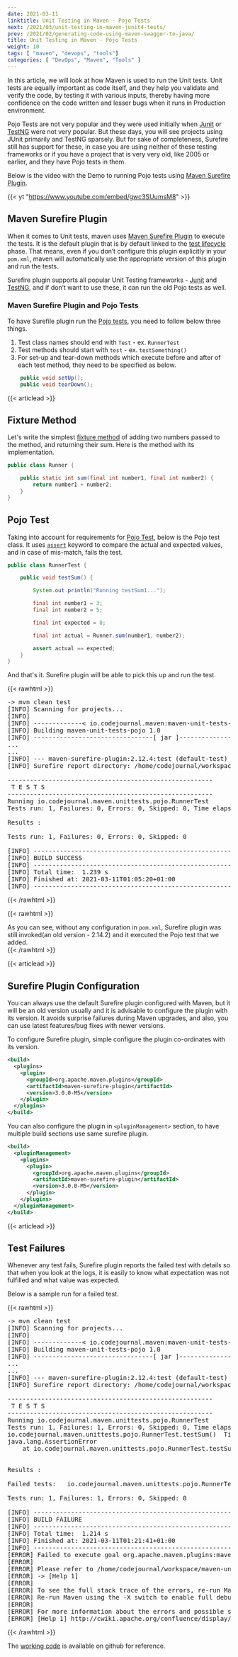 ```yaml
---
date: 2021-03-11
linktitle: Unit Testing in Maven - Pojo Tests
next: /2021/03/unit-testing-in-maven-junit4-tests/
prev: /2021/02/generating-code-using-maven-swagger-to-java/
title: Unit Testing in Maven - Pojo Tests
weight: 10
tags: [ "maven", "devops", "tools"]
categories: [ "DevOps", "Maven", "Tools" ]
---
```



In this article, we will look at how Maven is used to run the Unit tests. Unit tests are equally important as code itself, and they help you validate and verify the code, by testing it with various inputs, thereby having more confidence on the code written and lesser bugs when it runs in Production environment.

Pojo Tests are not very popular and they were used initially when [Junit][1] or [TestNG][2] were not very popular. But these days, you will see projects using JUnit primarily and TestNG sparsely. But for sake of completeness, Surefire still has support for these, in case you are using neither of these testing frameworks or if you have a project that is very very old, like 2005 or earlier, and they have Pojo tests in them.

Below is the video with the Demo to running Pojo tests using [Maven Surefire Plugin][3].

{{< yt "https://www.youtube.com/embed/gwc3SUumsM8" >}}






## Maven Surefire Plugin

When it comes to Unit tests, maven uses [Maven Surefire Plugin][3] to execute the tests. It is the default plugin that is by default linked to the [test lifecycle][4] phase. That means, even if you don’t configure this plugin explicitly in your `pom.xml`, maven will automatically use the appropriate version of this plugin and run the tests.

Surefire plugin supports all popular Unit Testing frameworks - [Junit][1] and [TestNG][2], and if don’t want to use these, it can run the old Pojo tests as well.



### Maven Surefire Plugin and Pojo Tests

To have Surefile plugin run the [Pojo tests][6], you need to follow below three things.

1. Test class names should end with `Test` - ex. `RunnerTest`
2. Test methods should start with `test` - ex. `testSomething()`
3. For set-up and tear-down methods which execute before and after of each test method, they need to be specified as below.

```java
    public void setUp();
    public void tearDown();
```





{{< articlead >}}

## Fixture Method

Let's write the simplest [fixture method][5] of adding two numbers passed to the method, and returning their sum. Here is the method with its implementation.

```java
public class Runner {

    public static int sum(final int number1, final int number2) {
        return number1 + number2;
    }
}
```





## Pojo Test

Taking into account for requirements for [Pojo Test][6], below is the Pojo test class. It uses [`assert`][8] keyword to compare the actual and expected values, and in case of mis-match, fails the test.

```java
public class RunnerTest {

    public void testSum() {

        System.out.println("Running testSum1...");

        final int number1 = 3;
        final int number2 = 5;

        final int expected = 8;

        final int actual = Runner.sum(number1, number2);

        assert actual == expected;
    }
}
```

And that's it. Surefire plugin will be able to pick this up and run the test.


{{< rawhtml >}}
<pre class="code-output">
-> mvn clean test
[INFO] Scanning for projects...
[INFO] 
[INFO] -------------< io.codejournal.maven:maven-unit-tests-pojo >-------------
[INFO] Building maven-unit-tests-pojo 1.0
[INFO] --------------------------------[ jar ]---------------------------------
...
...
[INFO] --- maven-surefire-plugin:2.12.4:test (default-test) @ maven-unit-tests-pojo ---
[INFO] Surefire report directory: /home/codejournal/workspace/maven-unit-tests-pojo/target/surefire-reports

-------------------------------------------------------
 T E S T S
-------------------------------------------------------
Running io.codejournal.maven.unittests.pojo.RunnerTest
Tests run: 1, Failures: 0, Errors: 0, Skipped: 0, Time elapsed: 0.003 sec

Results :

Tests run: 1, Failures: 0, Errors: 0, Skipped: 0

[INFO] ------------------------------------------------------------------------
[INFO] BUILD SUCCESS
[INFO] ------------------------------------------------------------------------
[INFO] Total time:  1.239 s
[INFO] Finished at: 2021-03-11T01:05:20+01:00
[INFO] ------------------------------------------------------------------------
</pre>
{{< /rawhtml >}}

{{< rawhtml >}}
<div class="notification">
    As you can see, without any configuration in <code>pom.xml</code>, Surefire plugin was still invoked(an old version - 2.14.2) and it executed the Pojo test that we added.
</div>
{{< /rawhtml >}}





{{< articlead >}}

## Surefire Plugin Configuration

You can always use the default Surefire plugin configured with Maven, but it will be an old version usually and it is advisable to configure the plugin with its version. It avoids surprise failures during Maven upgrades, and also, you can use latest features/bug fixes with newer versions.

To configure Surefire plugin, simple configure the plugin co-ordinates with its version.

```xml
<build>
  <plugins>
    <plugin>
      <groupId>org.apache.maven.plugins</groupId>
      <artifactId>maven-surefire-plugin</artifactId>
      <version>3.0.0-M5</version>
    </plugin>
  </plugins>
</build>
```

You can also configure the plugin in `<pluginManagement>` section, to have multiple build sections use same surefire plugin.

```xml
<build>
  <pluginManagement>
    <plugins>
      <plugin>
        <groupId>org.apache.maven.plugins</groupId>
        <artifactId>maven-surefire-plugin</artifactId>
        <version>3.0.0-M5</version>
      </plugin>
    </plugins>
  </pluginManagement>
</build>
```





{{< articlead >}}

## Test Failures

Whenever any test fails, Surefire plugin reports the failed test with details so that when you look at the logs, it is easily to know what expectation was not fulfilled and what value was expected.

Below is a sample run for a failed test.

{{< rawhtml >}}
<pre class="code-output">
-> mvn clean test
[INFO] Scanning for projects...
[INFO] 
[INFO] -------------< io.codejournal.maven:maven-unit-tests-pojo >-------------
[INFO] Building maven-unit-tests-pojo 1.0
[INFO] --------------------------------[ jar ]---------------------------------
...
...
[INFO] --- maven-surefire-plugin:2.12.4:test (default-test) @ maven-unit-tests-pojo ---
[INFO] Surefire report directory: /home/codejournal/workspace/maven-unit-tests-pojo/target/surefire-reports

-------------------------------------------------------
 T E S T S
-------------------------------------------------------
Running io.codejournal.maven.unittests.pojo.RunnerTest
Tests run: 1, Failures: 1, Errors: 0, Skipped: 0, Time elapsed: 0.002 sec <<< FAILURE!
io.codejournal.maven.unittests.pojo.RunnerTest.testSum()  Time elapsed: 0.001 sec  <<< FAILURE!
java.lang.AssertionError
	at io.codejournal.maven.unittests.pojo.RunnerTest.testSum(RunnerTest.java:20)


Results :

Failed tests:   io.codejournal.maven.unittests.pojo.RunnerTest.testSum()

Tests run: 1, Failures: 1, Errors: 0, Skipped: 0

[INFO] ------------------------------------------------------------------------
[INFO] BUILD FAILURE
[INFO] ------------------------------------------------------------------------
[INFO] Total time:  1.214 s
[INFO] Finished at: 2021-03-11T01:21:41+01:00
[INFO] ------------------------------------------------------------------------
[ERROR] Failed to execute goal org.apache.maven.plugins:maven-surefire-plugin:2.12.4:test (default-test) on project maven-unit-tests-pojo: There are test failures.
[ERROR] 
[ERROR] Please refer to /home/codejournal/workspace/maven-unit-tests-pojo/target/surefire-reports for the individual test results.
[ERROR] -> [Help 1]
[ERROR] 
[ERROR] To see the full stack trace of the errors, re-run Maven with the -e switch.
[ERROR] Re-run Maven using the -X switch to enable full debug logging.
[ERROR] 
[ERROR] For more information about the errors and possible solutions, please read the following articles:
[ERROR] [Help 1] http://cwiki.apache.org/confluence/display/MAVEN/MojoFailureException
</pre>
{{< /rawhtml >}}


The [working code][8] is available on github for reference.


  [1]: https://junit.org/
  [2]: https://testng.org/
  [3]: https://maven.apache.org/surefire/maven-surefire-plugin/
  [4]: /2020/11/maven-lifecycles/#lifecycle---default---testing-phases
  [5]: https://en.wikipedia.org/wiki/Test_fixture
  [6]: https://maven.apache.org/surefire/maven-surefire-plugin/examples/pojo-test.html
  [7]: https://docs.oracle.com/javase/7/docs/technotes/guides/language/assert.html
  [8]: https://github.com/the-code-journal/maven-for-beginners/tree/main/009-unit-tests-pojo/final

